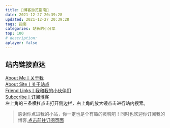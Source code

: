 ```yaml
---
title: 🧭博客游览指南🧭
date: 2021-12-27 20:39:28
updated: 2021-12-27 20:39:28
tags: 指南
categories: 站长的小分享 
top: 100
# description:
aplayer: false
---
```


## 站内链接直达
[About Me丨关于我](/about/) <br />
[About Site丨关于站点](/about/site/) <br />
[Friend Links丨我和我的小伙伴们](/links/) <br />
[Subccribe丨订阅博客](/sub/) <br />
左上角的三条横杠点击打开侧边栏，右上角的放大镜点击进行站内搜索。

> 感谢你点进我的小站，你一定也是个有趣的灵魂吧！同时也欢迎你订阅我的博客,[点击前往订阅页面](https://masle.top/sub/)


<!-- more -->
